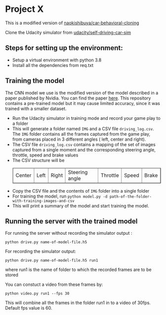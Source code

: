 # Project X

This is a modified version of <a href="https://github.com/naokishibuya/car-behavioral-cloning">naokishibuya/car-behavioral-cloning</a>

Clone the Udacity simulator from <a href="https://github.com/udacity/self-driving-car-sim">udacity/self-driving-car-sim</a>

## Steps for setting up the environment:
- Setup a virtual environment with python 3.8
- Install all the dependencies from req.txt

## Training the model
The CNN model we use is the modified version of the model described in a paper published by Nvidia. You can find the paper <a href="https://arxiv.org/pdf/1604.07316v1.pdf">here</a>.
This repository contains a pre-trained model but it may cause limited accuracy, since it was trained with a smaller dataset.

- Run the Udacity simulator in training mode and record your game play to a folder
- This will generate a folder named `IMG` and a CSV file `driving_log.csv`. The `IMG` folder contains all the frames captured from the game play, from cameras placed in 3 different angles ( left, center and right).
- The CSV file `driving_log.csv` contains a mapping of the set of images captured from a single moment and the corresponding steering angle, throttle, speed and brake values
- The CSV structure will be 
    <table border="1">
    <thead>
        <td>Center</td>
        <td>Left</td>
        <td>Right</td>
        <td>Steering angle</td>
        <td>Throttle</td>
        <td>Speed</td>
        <td>Brake</td>
    </thead>
    </table>
- Copy the CSV file and the contents of `IMG` folder into a single folder
- For training the model, run
    `
    python model.py -d path-of-the-folder-with-training-images-and-csv
    `
- This will print a summary of the model and start training the model.


## Running the server with the trained model
For running the server without recording the simulator output :
```
python drive.py name-of-model-file.h5 
```

For recording the simulator output:
```
python drive.py name-of-model-file.h5 run1
```
where run1 is the name of folder to which the recorded frames are to be stored

You can constuct a video from these frames by:
```
python video.py run1 --fps 30
```
This will combine all the frames in the folder run1 in to a video of 30fps. Default fps value is 60.